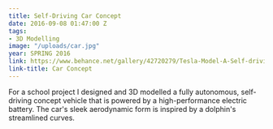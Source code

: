 ```yaml
---
title: Self-Driving Car Concept
date: 2016-09-08 01:47:00 Z
tags:
- 3D Modelling
image: "/uploads/car.jpg"
year: SPRING 2016
link: https://www.behance.net/gallery/42720279/Tesla-Model-A-Self-driving-concept-vehicle
link-title: Car Concept
---
```


For a school project I designed and 3D modelled a fully autonomous, self-driving concept vehicle that is powered by a high-performance electric battery. The car's sleek aerodynamic form is inspired by a dolphin's streamlined curves.